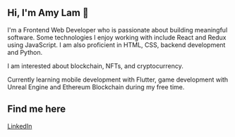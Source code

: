## Hi, I'm Amy Lam 👋 

I'm a Frontend Web Developer who is passionate about building meaningful software. Some technologies I enjoy working with include React and Redux using JavaScript. I am also proficient in HTML, CSS, backend development and Python.

I am interested about blockchain, NFTs, and cryptocurrency. 

Currently learning mobile development with Flutter, game development with Unreal Engine and Ethereum Blockchain during my free time.

## Find me here
<a href='https://www.linkedin.com/in/someilam/'>LinkedIn</a>
